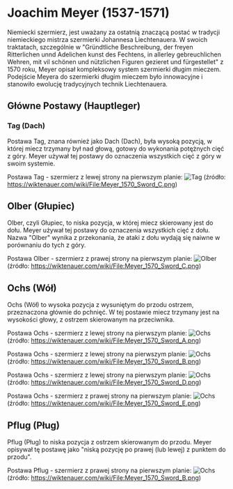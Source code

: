 # Joachim Meyer (1537-1571)

Niemiecki szermierz, jest uważany za ostatnią znaczącą postać w tradycji niemieckiego mistrza szermierki Johannesa Liechtenauera. W swoich traktatach, szczególnie w "Gründtliche Beschreibung, der freyen Ritterlichen unnd Adelichen kunst des Fechtens, in allerley gebreuchlichen Wehren, mit vil schönen und nützlichen Figuren gezieret und fürgestellet" z 1570 roku, Meyer opisał kompleksowy system szermierki długim mieczem. Podejście Meyera do szermierki długim mieczem było innowacyjne i stanowiło ewolucję tradycyjnych technik Liechtenauera.

## Główne Postawy (Hauptleger)

### Tag (Dach)

Postawa Tag, znana również jako Dach (Dach), była wysoką pozycją, w której miecz trzymany był nad głową, gotowy do wykonania potężnych cięć z góry. Meyer używał tej postawy do oznaczenia wszystkich cięć z góry w swoim systemie.

Postawa Tag - szermierz z lewej strony na pierwszym planie:
![Tag](Meyer_1570_Sword_C.png) (źródło: https://wiktenauer.com/wiki/File:Meyer_1570_Sword_C.png)

## Olber (Głupiec)

Olber, czyli Głupiec, to niska pozycja, w której miecz skierowany jest do dołu. Meyer używał tej postawy do oznaczenia wszystkich cięć z dołu. Nazwa "Olber" wynika z przekonania, że ataki z dołu wydają się naiwne w porównaniu do tych z góry.

Postawa Olber - szermierz z prawej strony na pierwszym planie:
![Olber](Meyer_1570_Sword_C.png) (źródło: https://wiktenauer.com/wiki/File:Meyer_1570_Sword_C.png)

## Ochs (Wół)

Ochs (Wół) to wysoka pozycja z wysuniętym do przodu ostrzem, przeznaczona głównie do pchnięć. W tej postawie miecz trzymany jest na wysokości głowy, z ostrzem skierowanym na przeciwnika.

Postawa Ochs - szermierz z lewej strony na pierwszym planie:
![Ochs](Meyer_1570_Sword_A.png) (źródło: https://wiktenauer.com/wiki/File:Meyer_1570_Sword_A.png)

Postawa Ochs - szermierz z lewej strony na pierwszym planie:
![Ochs](Meyer_1570_Sword_B.png) (źródło: https://wiktenauer.com/wiki/File:Meyer_1570_Sword_B.png)

Postawa Ochs - szermierz z lewej strony na pierwszym planie:
![Ochs](Meyer_1570_Sword_D.png) (źródło: https://wiktenauer.com/wiki/File:Meyer_1570_Sword_D.png)

Postawa Ochs - szermierz z prawej strony na pierwszym planie:
![Ochs](Meyer_1570_Sword_E.png) (źródło: https://wiktenauer.com/wiki/File:Meyer_1570_Sword_E.png)

## Pflug (Pług)

Pflug (Pług) to niska pozycja z ostrzem skierowanym do przodu. Meyer opisywał tę postawę jako "niską pozycję po prawej (lub lewej) z punktem do przodu".

Postawa Pflug - szermierz z prawej strony na pierwszym planie:
![Ochs](Meyer_1570_Sword_B.png) (źródło: https://wiktenauer.com/wiki/File:Meyer_1570_Sword_B.png)